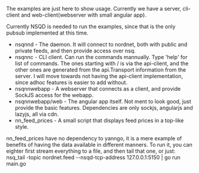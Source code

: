 The examples are just here to show usage.
Currently we have a server, cli-client and web-client(webserver with small angular app).

Currently NSQD is needed to run the examples, since that is the only pubsub implemented at this time.

* nsqnnd - The daemon. It will connect to nordnet, both with public and private feeds, and then provide access over nsq.
* nsqnnc - CLI client. Can run the commands mannually. Type 'help' for list of commands. The ones starting with / is via the api-client, and the other ones are generated from the api.Transport information from the server.  I will move towards not having the api-client implementation, since adhoc features is easier to add without.
* nsqnnwebapp - A webserver that connects as a client, and provide SockJS access for the webapp.
* nsqnnwebapp/web - The angular app itself. Not ment to look good, just provide the basic features. Dependencies are only sockjs, angularjs and lazyjs, all via cdn.
* nn_feed_prices - A small script that displays feed prices in a top-like style.

nn_feed_prices have no dependency to yanngo, it is a mere example of benefits of having the data available in different manners. To run it, you can eighter first stream everything to a file, and then tail that one, or just: nsq_tail -topic nordnet.feed --nsqd-tcp-address 127.0.0.1:5150 | go run main.go

